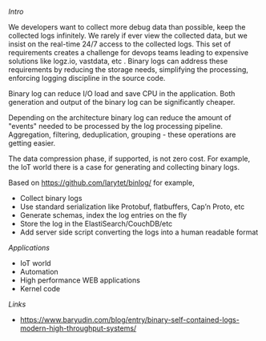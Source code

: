 *Intro*

We developers want to collect more debug data than possible, keep the collected logs infinitely. We rarely if ever view the collected data, but we insist on the real-time 24/7 access to the collected logs. This set of requirements creates a challenge for devops teams leading to expensive solutions like logz.io, vastdata, etc . Binary logs can address these requirements by reducing the storage needs, simplifying the processing, enforcing logging discipline in the source code. 

Binary log can reduce I/O load and save CPU in the application. Both generation and  output of the binary log can be significantly cheaper. 

Depending on the architecture binary log can reduce the amount of "events" needed to be processed by the log processing pipeline. Aggregation, filtering, deduplication, grouping - these operations are getting easier. 


The data compression phase, if supported, is not zero cost. For example, the IoT world there is a case for generating and collecting binary logs. 


Based on https://github.com/larytet/binlog/ for example,

* Collect binary logs
* Use standard serialization like Protobuf, flatbuffers, Cap’n Proto, etc
* Generate schemas, index the log entries on the fly
* Store the log in the ElastiSearch/CouchDB/etc
* Add server side script converting the logs into a human readable format

*Applications*

* IoT world
* Automation
* High performance WEB applications
* Kernel code


*Links*

* https://www.baryudin.com/blog/entry/binary-self-contained-logs-modern-high-throughput-systems/
